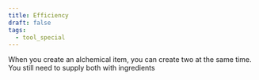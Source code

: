 ```yaml
---
title: Efficiency
draft: false
tags:
  - tool_special
---
```

When you create an alchemical item, you can create two at the same time. You still need to supply both with ingredients